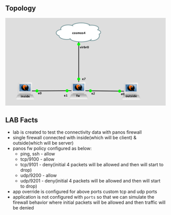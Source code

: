 ## Topology

![Topology](Topology.png)

## LAB Facts

- lab is created to test the connectivity data with panos firewall
- single firewall connected with inside(which will be client) & outside(which will be server)
- panos fw policy configured as below:
  - ping, ssh - allow
  - tcp/9100 - allow
  - tcp/9101 - deny(initial 4 packets will be allowed and then will start to drop)
  - udp/9200 - allow
  - udp/9201 - deny(initial 4 packets will be allowed and then will start to drop)
- app override is configured for above ports custom tcp and udp ports
- application is not configured with `ports` so that we can simulate the firewall behavior where initial packets will be allowed and then traffic will be denied

